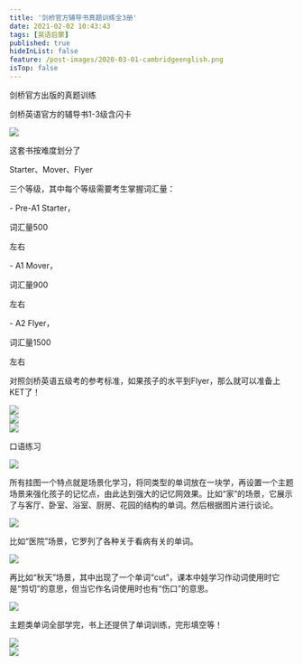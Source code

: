 ```yaml
---
title: '剑桥官方辅导书真题训练全3册'
date: 2021-02-02 10:43:43
tags: [英语启蒙]
published: true
hideInList: false
feature: /post-images/2020-03-01-cambridgeenglish.png
isTop: false
---
```

<p>
	剑桥官方出版的真题训练&nbsp;
</p>
<p>
	剑桥英语官方的辅导书1-3级含闪卡
</p>
<div>
	<img src="/images/33280-df42e7890b549f49.png" width="null" height="null" style="width:auto;height:auto;" /><br />
	<div>
	</div>
</div>
<p>
	这套书按难度划分了
</p>
<p>
	Starter、Mover、Flyer
</p>
<p>
	三个等级，其中每个等级需要考生掌握词汇量：
</p>
<p>
	- Pre-A1 Starter，
</p>
<p>
	词汇量500
</p>
<p>
	左右
</p>
<p>
	- A1 Mover，
</p>
<p>
	词汇量900
</p>
<p>
	左右
</p>
<p>
	- A2 Flyer，
</p>
<p>
	词汇量1500
</p>
<p>
	左右
</p>
<p>
	对照剑桥英语五级考的参考标准，如果孩子的水平到Flyer，那么就可以准备上KET了！
</p>
<div>
	<img src="/images/33280-8dcf711a69525227.png" width="null" height="null" style="width:auto;height:auto;" /><br />
	<div>
	</div>
</div>
<div>
	<img src="/images/33280-4394df6bd1eb39be.png" width="null" height="null" style="width:auto;height:auto;" /><br />
	<div>
	</div>
</div>
<div>
	<img src="/images/33280-861aec7e2b04257c.png" width="null" height="null" style="width:auto;height:auto;" /><br />
	<div>
	</div>
</div>
<p>
	口语练习
</p>
<div>
	<img src="/images/33280-d3d1f9285fd6a830.png" width="null" height="null" style="width:auto;height:auto;" /><br />
	<div>
	</div>
</div>
<p>
	所有挂图一个特点就是场景化学习，将同类型的单词放在一块学，再设置一个主题场景来强化孩子的记忆点，由此达到强大的记忆网效果。比如“家”的场景，它展示了与客厅、卧室、浴室、厨房、花园的结构的单词。然后根据图片进行谈论。
</p>
<div>
	<img src="/images/33280-46d0161f60282f8a.png" width="null" height="null" style="width:auto;height:auto;" /><br />
	<div>
	</div>
</div>
<p>
	比如“医院”场景，它罗列了各种关于看病有关的单词。
</p>
<div>
	<img src="/images/33280-8e8afeae6798a2da.png" width="null" height="null" style="width:auto;height:auto;" /><br />
	<div>
	</div>
</div>
<p>
	再比如“秋天”场景，其中出现了一个单词“cut”，课本中娃学习作动词使用时它是“剪切”的意思，但当它作名词使用时也有“伤口”的意思。
</p>
<div>
	<img src="/images/33280-a825dc11c87e4b7f.png" width="null" height="null" style="width:auto;height:auto;" /><br />
	<div>
	</div>
</div>
<p>
	主题类单词全部学完，书上还提供了单词训练，完形填空等！
</p>
<div>
	<img src="/images/33280-dbce390b3ce25fe9.png" width="null" height="null" style="width:auto;height:auto;" /><br />
	<div>
	</div>
</div>
<div>
	<img src="/images/33280-d6f7e489ec05a4ab.png" width="null" height="null" style="width:auto;height:auto;" /><br />
	<div>
	</div>
</div>


